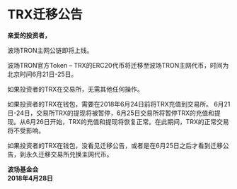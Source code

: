 # TRX迁移公告

**亲爱的投资者，**

波场TRON主网公链即将上线。

波场TRON官方Token – TRX的ERC20代币将迁移至波场TRON主网代币，时间为北京时间6月21日-25日。

如果投资者的TRX在交易所，无需其他任何操作。

如果投资者的TRX在钱包，需要在2018年6月24日前将TRX充值到交易所。
6月21日-24日，交易所TRX的提现将被暂停，6月25日交易所将暂停TRX的充值和提现。从6月26日开始，TRX的充值和提现将恢复正常。在此期间，TRX的正常交易将不受影响。

如果投资者的TRX在钱包，没看见迁移公告，或者是在6月25日之后才看到迁移公告，到永久迁移交易所兑换主网代币。 

**波场基金会  
2018年4月28日**



